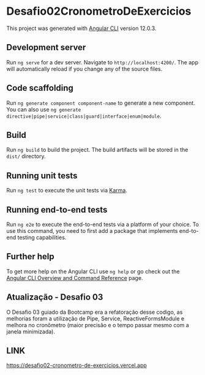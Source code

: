 # Desafio02CronometroDeExercicios

This project was generated with [Angular CLI](https://github.com/angular/angular-cli) version 12.0.3.

## Development server

Run `ng serve` for a dev server. Navigate to `http://localhost:4200/`. The app will automatically reload if you change any of the source files.

## Code scaffolding

Run `ng generate component component-name` to generate a new component. You can also use `ng generate directive|pipe|service|class|guard|interface|enum|module`.

## Build

Run `ng build` to build the project. The build artifacts will be stored in the `dist/` directory.

## Running unit tests

Run `ng test` to execute the unit tests via [Karma](https://karma-runner.github.io).

## Running end-to-end tests

Run `ng e2e` to execute the end-to-end tests via a platform of your choice. To use this command, you need to first add a package that implements end-to-end testing capabilities.

## Further help

To get more help on the Angular CLI use `ng help` or go check out the [Angular CLI Overview and Command Reference](https://angular.io/cli) page.

## Atualização - Desafio 03
O Desafio 03 guiado da Bootcamp era a refatoração desse codigo, as melhorias foram a utilização de Pipe, Service, ReactiveFormsModule e melhora no cronômetro (maior precisão e o tempo passar mesmo com a janela minimizada).

## LINK
https://desafio02-cronometro-de-exercicios.vercel.app 
